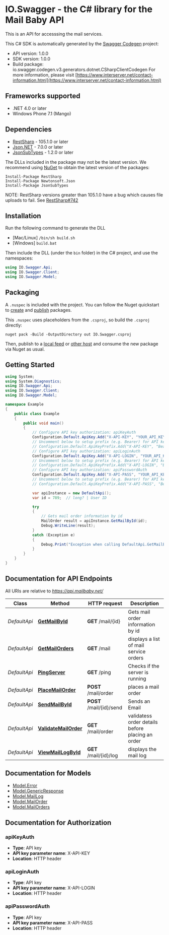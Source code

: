 # IO.Swagger - the C# library for the Mail Baby API

This is an API for accesssing the mail services.

This C# SDK is automatically generated by the [Swagger Codegen](https://github.com/swagger-api/swagger-codegen) project:

- API version: 1.0.0
- SDK version: 1.0.0
- Build package: io.swagger.codegen.v3.generators.dotnet.CSharpClientCodegen
    For more information, please visit [https://www.interserver.net/contact-information.html](https://www.interserver.net/contact-information.html)

<a name="frameworks-supported"></a>
## Frameworks supported
- .NET 4.0 or later
- Windows Phone 7.1 (Mango)

<a name="dependencies"></a>
## Dependencies
- [RestSharp](https://www.nuget.org/packages/RestSharp) - 105.1.0 or later
- [Json.NET](https://www.nuget.org/packages/Newtonsoft.Json/) - 7.0.0 or later
- [JsonSubTypes](https://www.nuget.org/packages/JsonSubTypes/) - 1.2.0 or later

The DLLs included in the package may not be the latest version. We recommend using [NuGet](https://docs.nuget.org/consume/installing-nuget) to obtain the latest version of the packages:
```
Install-Package RestSharp
Install-Package Newtonsoft.Json
Install-Package JsonSubTypes
```

NOTE: RestSharp versions greater than 105.1.0 have a bug which causes file uploads to fail. See [RestSharp#742](https://github.com/restsharp/RestSharp/issues/742)

<a name="installation"></a>
## Installation
Run the following command to generate the DLL
- [Mac/Linux] `/bin/sh build.sh`
- [Windows] `build.bat`

Then include the DLL (under the `bin` folder) in the C# project, and use the namespaces:
```csharp
using IO.Swagger.Api;
using IO.Swagger.Client;
using IO.Swagger.Model;
```
<a name="packaging"></a>
## Packaging

A `.nuspec` is included with the project. You can follow the Nuget quickstart to [create](https://docs.microsoft.com/en-us/nuget/quickstart/create-and-publish-a-package#create-the-package) and [publish](https://docs.microsoft.com/en-us/nuget/quickstart/create-and-publish-a-package#publish-the-package) packages.

This `.nuspec` uses placeholders from the `.csproj`, so build the `.csproj` directly:

```
nuget pack -Build -OutputDirectory out IO.Swagger.csproj
```

Then, publish to a [local feed](https://docs.microsoft.com/en-us/nuget/hosting-packages/local-feeds) or [other host](https://docs.microsoft.com/en-us/nuget/hosting-packages/overview) and consume the new package via Nuget as usual.

<a name="getting-started"></a>
## Getting Started

```csharp
using System;
using System.Diagnostics;
using IO.Swagger.Api;
using IO.Swagger.Client;
using IO.Swagger.Model;

namespace Example
{
    public class Example
    {
        public void main()
        {
            // Configure API key authorization: apiKeyAuth
            Configuration.Default.ApiKey.Add("X-API-KEY", "YOUR_API_KEY");
            // Uncomment below to setup prefix (e.g. Bearer) for API key, if needed
            // Configuration.Default.ApiKeyPrefix.Add("X-API-KEY", "Bearer");
            // Configure API key authorization: apiLoginAuth
            Configuration.Default.ApiKey.Add("X-API-LOGIN", "YOUR_API_KEY");
            // Uncomment below to setup prefix (e.g. Bearer) for API key, if needed
            // Configuration.Default.ApiKeyPrefix.Add("X-API-LOGIN", "Bearer");
            // Configure API key authorization: apiPasswordAuth
            Configuration.Default.ApiKey.Add("X-API-PASS", "YOUR_API_KEY");
            // Uncomment below to setup prefix (e.g. Bearer) for API key, if needed
            // Configuration.Default.ApiKeyPrefix.Add("X-API-PASS", "Bearer");

            var apiInstance = new DefaultApi();
            var id = 789;  // long? | User ID

            try
            {
                // Gets mail order information by id
                MailOrder result = apiInstance.GetMailById(id);
                Debug.WriteLine(result);
            }
            catch (Exception e)
            {
                Debug.Print("Exception when calling DefaultApi.GetMailById: " + e.Message );
            }
        }
    }
}
```

<a name="documentation-for-api-endpoints"></a>
## Documentation for API Endpoints

All URIs are relative to *https://api.mailbaby.net/*

Class | Method | HTTP request | Description
------------ | ------------- | ------------- | -------------
*DefaultApi* | [**GetMailById**](docs/DefaultApi.md#getmailbyid) | **GET** /mail/{id} | Gets mail order information by id
*DefaultApi* | [**GetMailOrders**](docs/DefaultApi.md#getmailorders) | **GET** /mail | displays a list of mail service orders
*DefaultApi* | [**PingServer**](docs/DefaultApi.md#pingserver) | **GET** /ping | Checks if the server is running
*DefaultApi* | [**PlaceMailOrder**](docs/DefaultApi.md#placemailorder) | **POST** /mail/order | places a mail order
*DefaultApi* | [**SendMailById**](docs/DefaultApi.md#sendmailbyid) | **POST** /mail/{id}/send | Sends an Email
*DefaultApi* | [**ValidateMailOrder**](docs/DefaultApi.md#validatemailorder) | **GET** /mail/order | validatess order details before placing an order
*DefaultApi* | [**ViewMailLogById**](docs/DefaultApi.md#viewmaillogbyid) | **GET** /mail/{id}/log | displays the mail log

<a name="documentation-for-models"></a>
## Documentation for Models

 - [Model.Error](docs/Error.md)
 - [Model.GenericResponse](docs/GenericResponse.md)
 - [Model.MailLog](docs/MailLog.md)
 - [Model.MailOrder](docs/MailOrder.md)
 - [Model.MailOrders](docs/MailOrders.md)

<a name="documentation-for-authorization"></a>
## Documentation for Authorization

<a name="apiKeyAuth"></a>
### apiKeyAuth

- **Type**: API key
- **API key parameter name**: X-API-KEY
- **Location**: HTTP header

<a name="apiLoginAuth"></a>
### apiLoginAuth

- **Type**: API key
- **API key parameter name**: X-API-LOGIN
- **Location**: HTTP header

<a name="apiPasswordAuth"></a>
### apiPasswordAuth

- **Type**: API key
- **API key parameter name**: X-API-PASS
- **Location**: HTTP header


